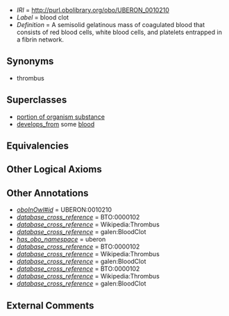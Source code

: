  * *IRI* = http://purl.obolibrary.org/obo/UBERON_0010210
 * *Label* = blood clot
 * *Definition* = A semisolid gelatinous mass of coagulated blood that consists of red blood cells, white blood cells, and platelets entrapped in a fibrin network.

## Synonyms

 * thrombus

## Superclasses

 * [portion of organism substance](../../UBERON/63/UBERON_0000463.md)
 * [develops_from](../../RO/02/RO_0002202.md) some [blood](../../UBERON/78/UBERON_0000178.md)

## Equivalencies


## Other Logical Axioms


## Other Annotations

 * *[oboInOwl#id](../../id/oboInOwl#id.md)* = UBERON:0010210
 * *[database_cross_reference](../../ef/oboInOwl#hasDbXref.md)* = BTO:0000102
 * *[database_cross_reference](../../ef/oboInOwl#hasDbXref.md)* = Wikipedia:Thrombus
 * *[database_cross_reference](../../ef/oboInOwl#hasDbXref.md)* = galen:BloodClot
 * *[has_obo_namespace](../../ce/oboInOwl#hasOBONamespace.md)* = uberon
 * *[database_cross_reference](../../ef/oboInOwl#hasDbXref.md)* = BTO:0000102
 * *[database_cross_reference](../../ef/oboInOwl#hasDbXref.md)* = Wikipedia:Thrombus
 * *[database_cross_reference](../../ef/oboInOwl#hasDbXref.md)* = galen:BloodClot
 * *[database_cross_reference](../../ef/oboInOwl#hasDbXref.md)* = BTO:0000102
 * *[database_cross_reference](../../ef/oboInOwl#hasDbXref.md)* = Wikipedia:Thrombus
 * *[database_cross_reference](../../ef/oboInOwl#hasDbXref.md)* = galen:BloodClot

## External Comments

